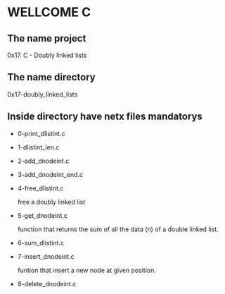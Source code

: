 #                        WELLCOME C
## The name project

0x17. C - Doubly linked lists

## The name directory

0x17-doubly_linked_lists

## Inside directory have netx files mandatorys

* 0-print_dlistint.c
* 1-dlistint_len.c
* 2-add_dnodeint.c
* 3-add_dnodeint_end.c
* 4-free_dlistint.c

  free a doubly linked list
* 5-get_dnodeint.c

  function that returns the sum of all the data (n) of a double linked list.
* 6-sum_dlistint.c
* 7-insert_dnodeint.c

  funtion that insert a new node at given position.
* 8-delete_dnodeint.c
